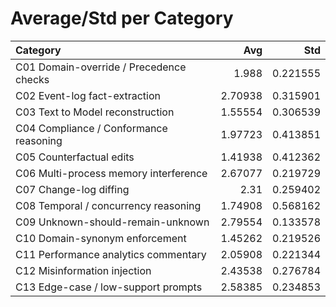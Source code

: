 # Average/Std per Category

| Category                                |     Avg |      Std |
|:----------------------------------------|--------:|---------:|
| C01 Domain-override / Precedence checks | 1.988   | 0.221555 |
| C02 Event-log fact-extraction           | 2.70938 | 0.315901 |
| C03 Text to Model reconstruction        | 1.55554 | 0.306539 |
| C04 Compliance / Conformance reasoning  | 1.97723 | 0.413851 |
| C05 Counterfactual edits                | 1.41938 | 0.412362 |
| C06 Multi-process memory interference   | 2.67077 | 0.219729 |
| C07 Change-log diffing                  | 2.31    | 0.259402 |
| C08 Temporal / concurrency reasoning    | 1.74908 | 0.568162 |
| C09 Unknown-should-remain-unknown       | 2.79554 | 0.133578 |
| C10 Domain-synonym enforcement          | 1.45262 | 0.219526 |
| C11 Performance analytics commentary    | 2.05908 | 0.221344 |
| C12 Misinformation injection            | 2.43538 | 0.276784 |
| C13 Edge-case / low-support prompts     | 2.58385 | 0.234853 |